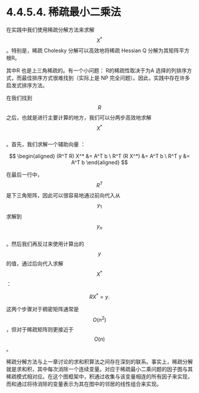 # 4.4.5.4. 稀疏最小二乘法

在实践中我们使用稀疏分解方法来求解$$X^*$$。特别是，稀疏 Cholesky 分解可以高效地将稀疏 Hessian Q分解为其矩阵平方根R。

其中R也是上三角稀疏的。有一个小问题：R的稀疏性取决于为A选择的列排序方式，而最佳排序方式很难找到（实际上是 NP 完全问题）。因此，实践中存在许多启发式排序方法。

在我们找到$$R$$之后，也就是进行主要计算的地方，我们可以分两步高效地求解$$X^*$$\
。首先，我们求解一个辅助向量：&#x20;

$$
\begin{aligned} (R^T R) X^* &= A^T b \ R^T (R X^*) &= A^T b \ R^T y &= A^T b \end{aligned}
$$

在最后一行中，$$R^T$$是下三角矩阵，因此可以很容易地通过前向代入从$$y_1$$求解到$$y_n$$\
。然后我们再反过来使用计算出的$$y$$的值，通过后向代入求解$$X^*$$：

$$
\begin{equation}
R X^*=y.
\end{equation}
$$

这两个步骤对于稠密矩阵通常是$$O(n^2)$$，但对于稀疏矩阵则更接近于$$O(n)$$。

稀疏分解方法与上一章讨论的求和积算法之间存在深刻的联系。事实上，稀疏分解就是求和积，其中每次消除一个连续变量。对应于稀疏最小二乘问题的因子图与其稀疏模式相对应。在这个图框架中，积通过收集与该变量相连的所有因子来实现，而和通过将待消除的变量表示为其在图中的邻居的线性组合来实现。
